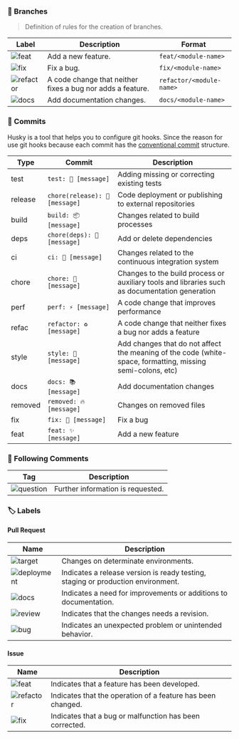 ### 🔨 Branches

> Definition of rules for the creation of branches.

| Label                                                                            | Description                                                | Format                   |
| -------------------------------------------------------------------------------- | ---------------------------------------------------------- | ------------------------ |
| ![feat](https://img.shields.io/badge/✨_feat-2E3440?style=for-the-badge)         | Add a new feature.                                         | `feat/<module-name>`     |
| ![fix](https://img.shields.io/badge/🐛_fix-2E3440?style=for-the-badge)           | Fix a bug.                                                 | `fix/<module-name>`      |
| ![refactor](https://img.shields.io/badge/♻️_refactor-2E3440?style=for-the-badge) | A code change that neither fixes a bug nor adds a feature. | `refactor/<module-name>` |
| ![docs](https://img.shields.io/badge/📚_docs-2E3440?style=for-the-badge)         | Add documentation changes.                                 | `docs/<module-name>`     |

### 🚧 Commits

Husky is a tool that helps you to configure git hooks. Since the reason for use git hooks because each commit has
the [conventional commit](https://www.conventionalcommits.org/en/v1.0.0/) structure.

| Type    | Commit                         | Description                                                                                                |
| ------- | ------------------------------ | ---------------------------------------------------------------------------------------------------------- |
| test    | `test: 🚨 [message]`           | Adding missing or correcting existing tests                                                                |
| release | `chore(release): 🚀 [message]` | Code deployment or publishing to external repositories                                                     |
| build   | `build: 📦 [message]`          | Changes related to build processes                                                                         |
| deps    | `chore(deps): 🔗 [message]`    | Add or delete dependencies                                                                                 |
| ci      | `ci: 👷 [message]`             | Changes related to the continuous integration system                                                       |
| chore   | `chore: 🔧 [message]`          | Changes to the build process or auxiliary tools and libraries such as documentation generation             |
| perf    | `perf: ⚡ [message]`           | A code change that improves performance                                                                    |
| refac   | `refactor: ♻️ [message]`       | A code change that neither fixes a bug nor adds a feature                                                  |
| style   | `style: 🎨 [message]`          | Add changes that do not affect the meaning of the code (white-space, formatting, missing semi-colons, etc) |
| docs    | `docs: 📚 [message]`           | Add documentation changes                                                                                  |
| removed | `removed: 🔥 [message]`        | Changes on removed files                                                                                   |
| fix     | `fix: 🐛 [message]`            | Fix a bug                                                                                                  |
| feat    | `feat: ✨ [message]`           | Add a new feature                                                                                          |

### 📌 Following Comments

| Tag                                                                           | Description                       |
| ----------------------------------------------------------------------------- | --------------------------------- |
| ![question](https://img.shields.io/badge/question-8FBCBB?style=for-the-badge) | Further information is requested. |

### 🏷 Labels

#### Pull Request

| Name                      | Description                                                                      |
| ------------------------- | -------------------------------------------------------------------------------- |
| ![target][target]         | Changes on determinate environments.                                             |
| ![deployment][deployment] | Indicates a release version is ready testing, staging or production environment. |
| ![docs][docs]             | Indicates a need for improvements or additions to documentation.                 |
| ![review][review]         | Indicates that the changes needs a revision.                                     |
| ![bug][bug]               | Indicates an unexpected problem or unintended behavior.                          |

#### Issue

| Name                  | Description                                                 |
| --------------------- | ----------------------------------------------------------- |
| ![feat][feat]         | Indicates that a feature has been developed.                |
| ![refactor][refactor] | Indicates that the operation of a feature has been changed. |
| ![fix][fix]           | Indicates that a bug or malfunction has been corrected.     |

[target]: https://img.shields.io/badge/Target-D08770?style=for-the-badge
[bug]: https://img.shields.io/badge/Bug-BF616A?style=for-the-badge
[deployment]: https://img.shields.io/badge/Deployment-A3BE8C?style=for-the-badge
[docs]: https://img.shields.io/badge/Documentation-5E81AC?style=for-the-badge
[review]: https://img.shields.io/badge/Review-B48EAD?style=for-the-badge
[feat]: https://img.shields.io/badge/✨_feat-ECEFF4?style=for-the-badge
[refactor]: https://img.shields.io/badge/♻️_refactor-ECEFF4?style=for-the-badge
[fix]: https://img.shields.io/badge/🐛_fix-ECEFF4?style=for-the-badge
